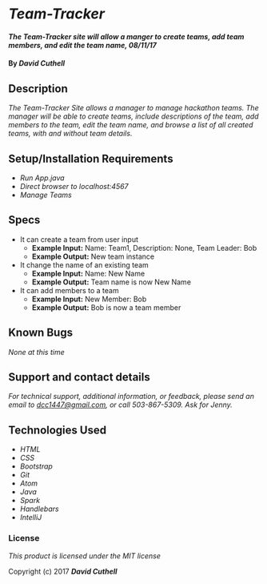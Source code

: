 # _Team-Tracker_

#### _The Team-Tracker site will allow a manger to create teams, add team members, and edit the team name, 08/11/17_

#### By _**David Cuthell**_

## Description

_The Team-Tracker Site allows a manager to manage hackathon teams. The manager will be able to create teams, include descriptions of the team, add members to the team, edit the team name, and browse a list of all created teams, with and without team details._

## Setup/Installation Requirements

* _Run App.java_
* _Direct browser to localhost:4567_
* _Manage Teams_

## Specs

* It can create a team from user input
  * __Example Input:__ Name: Team1, Description: None, Team Leader: Bob
  * __Example Output:__ New team instance
* It change the name of an existing team
  * __Example Input:__ Name: New Name
  * __Example Output:__ Team name is now New Name
* It can add members to a team
  * __Example Input:__ New Member: Bob
  * __Example Output:__ Bob is now a team member

## Known Bugs

_None at this time_

## Support and contact details

_For technical support, additional information, or feedback, please send an email to dcc1447@gmail.com, or call 503-867-5309. Ask for Jenny._

## Technologies Used

* _HTML_
* _CSS_
* _Bootstrap_
* _Git_
* _Atom_
* _Java_
* _Spark_
* _Handlebars_
* _IntelliJ_

### License

*This product is licensed under the MIT license*

Copyright (c) 2017 **_David Cuthell_**
